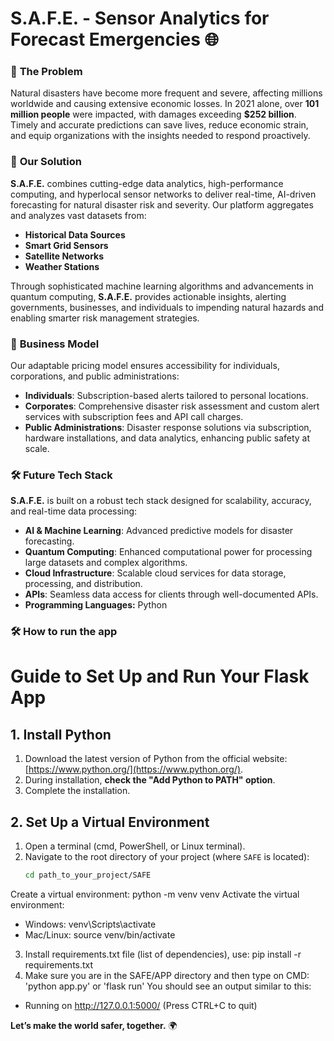 # **S.A.F.E. - Sensor Analytics for Forecast Emergencies 🌐**

### 🚨 **The Problem**
Natural disasters have become more frequent and severe, affecting millions worldwide and causing extensive economic losses. In 2021 alone, over **101 million people** were impacted, with damages exceeding **$252 billion**. Timely and accurate predictions can save lives, reduce economic strain, and equip organizations with the insights needed to respond proactively.

### 🌟 **Our Solution**
**S.A.F.E.** combines cutting-edge data analytics, high-performance computing, and hyperlocal sensor networks to deliver real-time, AI-driven forecasting for natural disaster risk and severity. Our platform aggregates and analyzes vast datasets from:
- **Historical Data Sources**
- **Smart Grid Sensors**
- **Satellite Networks**
- **Weather Stations**

Through sophisticated machine learning algorithms and advancements in quantum computing, **S.A.F.E.** provides actionable insights, alerting governments, businesses, and individuals to impending natural hazards and enabling smarter risk management strategies.

### 💼 **Business Model**
Our adaptable pricing model ensures accessibility for individuals, corporations, and public administrations:
- **Individuals**: Subscription-based alerts tailored to personal locations.
- **Corporates**: Comprehensive disaster risk assessment and custom alert services with subscription fees and API call charges.
- **Public Administrations**: Disaster response solutions via subscription, hardware installations, and data analytics, enhancing public safety at scale.

### 🛠️ **Future Tech Stack**
**S.A.F.E.** is built on a robust tech stack designed for scalability, accuracy, and real-time data processing:
- **AI & Machine Learning**: Advanced predictive models for disaster forecasting.
- **Quantum Computing**: Enhanced computational power for processing large datasets and complex algorithms.
- **Cloud Infrastructure**: Scalable cloud services for data storage, processing, and distribution.
- **APIs**: Seamless data access for clients through well-documented APIs.
- **Programming Languages:** Python


### 🛠️ **How to run the app**
# Guide to Set Up and Run Your Flask App

## 1. Install Python
1. Download the latest version of Python from the official website: [https://www.python.org/](https://www.python.org/).
2. During installation, **check the "Add Python to PATH" option**.
3. Complete the installation.

## 2. Set Up a Virtual Environment
1. Open a terminal (cmd, PowerShell, or Linux terminal).
2. Navigate to the root directory of your project (where `SAFE` is located):
   ```bash
   cd path_to_your_project/SAFE
Create a virtual environment:
    python -m venv venv
Activate the virtual environment:
- Windows: venv\Scripts\activate
- Mac/Linux: source venv/bin/activate
3. Install requirements.txt file (list of dependencies), use:
pip install -r requirements.txt
4. Make sure you are in the SAFE/APP directory and then type on CMD:
'python app.py' or 'flask run'
You should see an output similar to this:
* Running on http://127.0.0.1:5000/ (Press CTRL+C to quit)





**Let’s make the world safer, together.** 🌍
